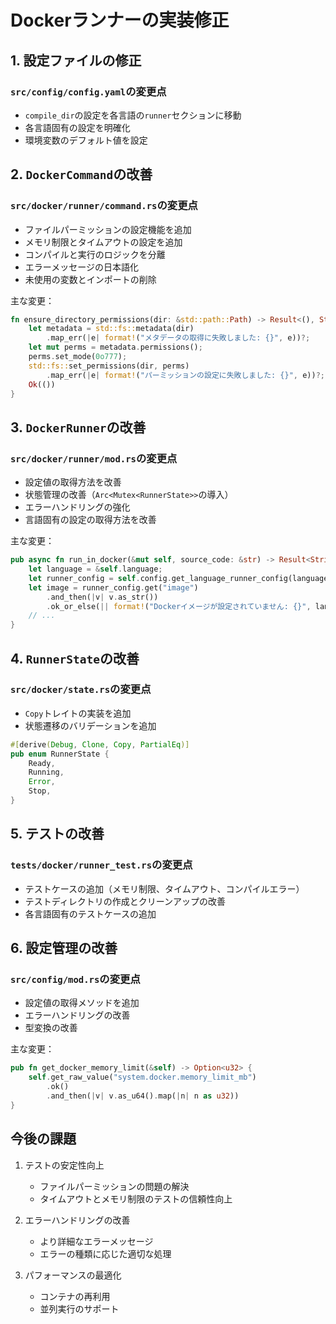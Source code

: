 # Dockerランナーの実装修正

## 1. 設定ファイルの修正

### `src/config/config.yaml`の変更点
- `compile_dir`の設定を各言語の`runner`セクションに移動
- 各言語固有の設定を明確化
- 環境変数のデフォルト値を設定

## 2. `DockerCommand`の改善

### `src/docker/runner/command.rs`の変更点
- ファイルパーミッションの設定機能を追加
- メモリ制限とタイムアウトの設定を追加
- コンパイルと実行のロジックを分離
- エラーメッセージの日本語化
- 未使用の変数とインポートの削除

主な変更：
```rust
fn ensure_directory_permissions(dir: &std::path::Path) -> Result<(), String> {
    let metadata = std::fs::metadata(dir)
        .map_err(|e| format!("メタデータの取得に失敗しました: {}", e))?;
    let mut perms = metadata.permissions();
    perms.set_mode(0o777);
    std::fs::set_permissions(dir, perms)
        .map_err(|e| format!("パーミッションの設定に失敗しました: {}", e))?;
    Ok(())
}
```

## 3. `DockerRunner`の改善

### `src/docker/runner/mod.rs`の変更点
- 設定値の取得方法を改善
- 状態管理の改善（`Arc<Mutex<RunnerState>>`の導入）
- エラーハンドリングの強化
- 言語固有の設定の取得方法を改善

主な変更：
```rust
pub async fn run_in_docker(&mut self, source_code: &str) -> Result<String, String> {
    let language = &self.language;
    let runner_config = self.config.get_language_runner_config(language)?;
    let image = runner_config.get("image")
        .and_then(|v| v.as_str())
        .ok_or_else(|| format!("Dockerイメージが設定されていません: {}", language))?;
    // ...
}
```

## 4. `RunnerState`の改善

### `src/docker/state.rs`の変更点
- `Copy`トレイトの実装を追加
- 状態遷移のバリデーションを追加

```rust
#[derive(Debug, Clone, Copy, PartialEq)]
pub enum RunnerState {
    Ready,
    Running,
    Error,
    Stop,
}
```

## 5. テストの改善

### `tests/docker/runner_test.rs`の変更点
- テストケースの追加（メモリ制限、タイムアウト、コンパイルエラー）
- テストディレクトリの作成とクリーンアップの改善
- 各言語固有のテストケースの追加

## 6. 設定管理の改善

### `src/config/mod.rs`の変更点
- 設定値の取得メソッドを追加
- エラーハンドリングの改善
- 型変換の改善

主な変更：
```rust
pub fn get_docker_memory_limit(&self) -> Option<u32> {
    self.get_raw_value("system.docker.memory_limit_mb")
        .ok()
        .and_then(|v| v.as_u64().map(|n| n as u32))
}
```

## 今後の課題
1. テストの安定性向上
   - ファイルパーミッションの問題の解決
   - タイムアウトとメモリ制限のテストの信頼性向上

2. エラーハンドリングの改善
   - より詳細なエラーメッセージ
   - エラーの種類に応じた適切な処理

3. パフォーマンスの最適化
   - コンテナの再利用
   - 並列実行のサポート 